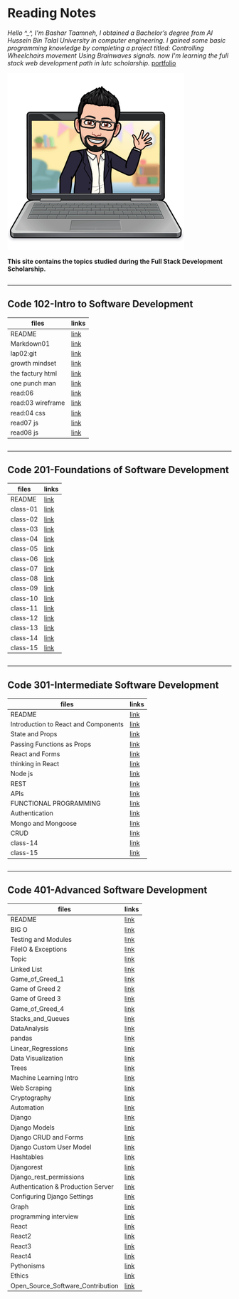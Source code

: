 # Reading Notes

*Hello ^_^, I'm Bashar Taamneh,
I obtained a Bachelor’s degree from Al Hussein Bin Talal University in computer engineering.
I gained some basic programming knowledge by completing a project titled: Controlling Wheelchairs movement Using Brainwaves signals.
now I'm learning the full stack web development path in lutc scholarship.*
[portfolio](https://bashartaamnehportfolio.netlify.app/)

![](imgs/bbt.png)

**This site contains the topics studied during the Full Stack Development Scholarship.**

~~~
~~~

----

## Code 102-Intro to Software Development

  | files       |         links        |
  | ----------- | -------------------- |
  | README      | [link](https://bashartaamneh.github.io/READING-NOTE/)    |
  | Markdown01  | [link](https://bashartaamneh.github.io/READING-NOTE/101readingclass/Read:%2001)   |
  | lap02:git   | [link](https://bashartaamneh.github.io/READING-NOTE/101readingclass/lap02:git)    |
  | growth mindset    | [link](https://bashartaamneh.github.io/READING-NOTE/101readingclass/Markdown01)    |
  | the factury html | [link](https://bashar-task.bashartaamneh.repl.co)    |
  |one punch man | [link](https://bashartaamneh.github.io/OnePunchMan/)    |
  | read:06   | [link](https://bashartaamneh.github.io/READING-NOTE/101readingclass/read:06)    |
  | read:03 wireframe  | [link](https://bashartaamneh.github.io/READING-NOTE/101readingclass/wireframe03)    |
 | read:04 css  | [link](https://bashartaamneh.github.io/READING-NOTE/101readingclass/read:04Css)    |
 | read07 js | [link](https://bashartaamneh.github.io/READING-NOTE/101readingclass/read07)    |
 | read08 js | [link](https://bashartaamneh.github.io/READING-NOTE/101readingclass/read08)    |

~~~
~~~

____

## Code 201-Foundations of Software Development

  | files       |         links        |
  | ----------- | -------------------- |
  | README      | [link](https://bashartaamneh.github.io/READING-NOTE/201-ReadingNotes)    |
   | class-01 | [link](https://bashartaamneh.github.io/READING-NOTE/201readingclass/class-01)|
   | class-02 | [link](https://bashartaamneh.github.io/READING-NOTE/201readingclass/class-02) |
  |   class-03  | [link](https://bashartaamneh.github.io/READING-NOTE/201readingclass/class-03)   |
  | class-04 | [link](https://bashartaamneh.github.io/READING-NOTE/201readingclass/class-04)      |
  |class-05 | [link](https://bashartaamneh.github.io/READING-NOTE/201readingclass/class-05)       |
  | class-06 | [link](https://bashartaamneh.github.io/READING-NOTE/201readingclass/class-06)    |
  | class-07  | [link](https://bashartaamneh.github.io/READING-NOTE/201readingclass/class-07)     |
  | class-08  | [link](https://bashartaamneh.github.io/READING-NOTE/201readingclass/class-08)     |
  | class-09 | [link](https://bashartaamneh.github.io/READING-NOTE/201readingclass/class-09)      |
  | class-10| [link](https://bashartaamneh.github.io/READING-NOTE/201readingclass/class-10)      |
  | class-11 | [link](https://bashartaamneh.github.io/READING-NOTE/201readingclass/class-11)     |
  |class-12| [link](https://bashartaamneh.github.io/READING-NOTE/201readingclass/class-12)       |
  | class-13 | [link](https://bashartaamneh.github.io/READING-NOTE/201readingclass/class-13)     |
  | class-14 | [link](https://bashartaamneh.github.io/READING-NOTE/201readingclass/class-14)     |
  |class-15 | [link](https://bashartaamneh.github.io/READING-NOTE/201readingclass/class-15)     |

~~~
~~~

____

## Code 301-Intermediate Software Development

  | files       |         links        |
  | ----------- | -------------------- |
  | README      | [link](https://bashartaamneh.github.io/READING-NOTE/201-ReadingNotes)    |
   |Introduction to React and Components|[link](https://bashartaamneh.github.io/READING-NOTE/301readingclass/IntroductiontoReact)|
   |State and Props|[link](https://bashartaamneh.github.io/READING-NOTE/301readingclass/State&Props)|
  |Passing Functions as Props|[link](https://bashartaamneh.github.io/READING-NOTE/301readingclass/PassingFunctionsasProps)|
  |React and Forms|[link](https://bashartaamneh.github.io/READING-NOTE/301readingclass/ReactandForms)|
  |thinking in React| [link](https://bashartaamneh.github.io/READING-NOTE/301readingclass/thinkinginReact)|
  |Node js| [link](https://bashartaamneh.github.io/READING-NOTE/301readingclass/Nodejs)|
  |REST| [link](https://bashartaamneh.github.io/READING-NOTE/301readingclass/REST)     |
  |APIs| [link](https://bashartaamneh.github.io/READING-NOTE/301readingclass/APIs)      |
  |FUNCTIONAL PROGRAMMING| [link](https://bashartaamneh.github.io/READING-NOTE/301readingclass/Inmemorystorage)      |
  |Authentication| [link](https://bashartaamneh.github.io/READING-NOTE/301readingclass/Authentication)      |
  |Mongo and Mongoose| [link](https://bashartaamneh.github.io/READING-NOTE/301readingclass/MongoandMongoose)       |
  |CRUD| [link](https://bashartaamneh.github.io/READING-NOTE/301readingclass/CRUD)     |
  | class-14 | [link]()     |
  |class-15 | [link]()     |

~~~
~~~

____

## Code 401-Advanced Software Development

  | files       |         links        |
  | ----------- | -------------------- |
  | README      | [link](https://bashartaamneh.github.io/READING-NOTE/201-ReadingNotes)    |
   | BIG O | [link](https://bashartaamneh.github.io/READING-NOTE/401readingclass/bigO)|
   | Testing and Modules | [link](https://bashartaamneh.github.io/READING-NOTE/401readingclass/TestingandModules) |
  |   FileIO & Exceptions | [link](https://bashartaamneh.github.io/READING-NOTE/401readingclass/FileIO&Exceptions)   |
  | Topic | [link](https://bashartaamneh.github.io/READING-NOTE/401readingclass/topicclass&recurssion)      |
  |Linked List | [link](https://bashartaamneh.github.io/READING-NOTE/401readingclass/LinkedList)       |
  | Game_of_Greed_1 | [link](https://bashartaamneh.github.io/READING-NOTE/401readingclass/Game_of_Greed_1)    |
  | Game of Greed 2  | [link](https://bashartaamneh.github.io/READING-NOTE/401readingclass/Game_of_Greed_2)     |
  | Game of Greed 3  | [link](https://bashartaamneh.github.io/READING-NOTE/401readingclass/Game_of_Greed_3)     |
  | Game_of_Greed_4 | [link](https://bashartaamneh.github.io/READING-NOTE/401readingclass/Game_of_Greed_4)      |
  | Stacks_and_Queues| [link](https://bashartaamneh.github.io/READING-NOTE/401readingclass/Stacks_and_Queues)      |
  | DataAnalysis | [link](https://bashartaamneh.github.io/READING-NOTE/401readingclass/DataAnalysis)     |
  |pandas| [link](https://bashartaamneh.github.io/READING-NOTE/401readingclass/pandas)       |
  | Linear_Regressions | [link](https://bashartaamneh.github.io/READING-NOTE/401readingclass/Linear_Regressions)     |
  |  Data Visualization | [link](https://bashartaamneh.github.io/READING-NOTE/401readingclass/DataVisualization)     |
  |Trees | [link](https://bashartaamneh.github.io/READING-NOTE/401readingclass/Trees)     |
  |Machine Learning Intro | [link](https://bashartaamneh.github.io/READING-NOTE/401readingclass/MachineLearningIntro)     |
  |Web Scraping | [link](https://bashartaamneh.github.io/READING-NOTE/401readingclass/WebScraping)     |
  |Cryptography | [link](https://bashartaamneh.github.io/READING-NOTE/401readingclass/Cryptography)     |
  |Automation | [link](https://bashartaamneh.github.io/READING-NOTE/401readingclass/Automation)     |
  |Django | [link](https://bashartaamneh.github.io/READING-NOTE/401readingclass/Django)     |
  |Django Models | [link](https://bashartaamneh.github.io/READING-NOTE/401readingclass/DjangoModels)     |
  |Django CRUD and Forms | [link](https://bashartaamneh.github.io/READING-NOTE/401readingclass/DjangoCRUDandForms)     |
  |Django Custom User Model | [link](https://bashartaamneh.github.io/READING-NOTE/401readingclass/Django_custom_user_model)     |
  |Hashtables | [link](https://bashartaamneh.github.io/READING-NOTE/401readingclass/Hashtables_)     |
  |Djangorest | [link](https://bashartaamneh.github.io/READING-NOTE/401readingclass/Djangorest_)     |
  |Django_rest_permissions | [link](https://bashartaamneh.github.io/READING-NOTE/401readingclass/Django_rest_permissions)     |
  |Authentication & Production Server | [link](https://bashartaamneh.github.io/READING-NOTE/401readingclass/Authentication_ProductionServer)     |
  |Configuring Django Settings | [link](https://bashartaamneh.github.io/READING-NOTE/401readingclass/ConfiguringDjangoSettings)     |
  |Graph | [link](https://bashartaamneh.github.io/READING-NOTE/401readingclass/Graph)     |
  |programming interview | [link](https://bashartaamneh.github.io/READING-NOTE/401readingclass/programminginterview)     |
  |React | [link](https://bashartaamneh.github.io/READING-NOTE/401readingclass/react)     |
  |React2 | [link](https://bashartaamneh.github.io/READING-NOTE/401readingclass/React2)     |
  |React3 | [link](https://bashartaamneh.github.io/READING-NOTE/401readingclass/react3)     |
  |React4 | [link](https://bashartaamneh.github.io/READING-NOTE/401readingclass/react4)     |
  | Pythonisms | [link](https://bashartaamneh.github.io/READING-NOTE/401readingclass/Pythonisms)     |
  | Ethics | [link](https://bashartaamneh.github.io/READING-NOTE/401readingclass/Ethics)     |
  | Open_Source_Software_Contribution | [link](https://bashartaamneh.github.io/READING-NOTE/401readingclass/Open_Source_Software_Contribution)     |